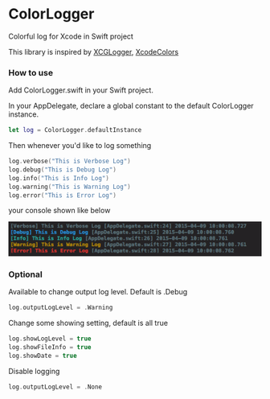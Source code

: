 # ColorLogger
Colorful log for Xcode in Swift project

This library is inspired by [XCGLogger](https://github.com/DaveWoodCom/XCGLogger), [XcodeColors](https://github.com/DaveWoodCom/XCGLogger)


### How to use

Add ColorLogger.swift in your Swift project.

In your AppDelegate, declare a global constant to the default ColorLogger instance.

```swift
let log = ColorLogger.defaultInstance
```

Then whenever you'd like to log something

```swift
log.verbose("This is Verbose Log")
log.debug("This is Debug Log")
log.info("This is Info Log")
log.warning("This is Warning Log")
log.error("This is Error Log")
```

your console shown like below

![screenshot](https://raw.githubusercontent.com/nishiyamaosamu/ColorLogger/master/screenshot.png)

### Optional

Available to change output log level. Default is .Debug

```swift
log.outputLogLevel = .Warning
```

Change some showing setting, default is all true

```swift
log.showLogLevel = true
log.showFileInfo = true
log.showDate = true
```


Disable logging

```swift
log.outputLogLevel = .None
```
